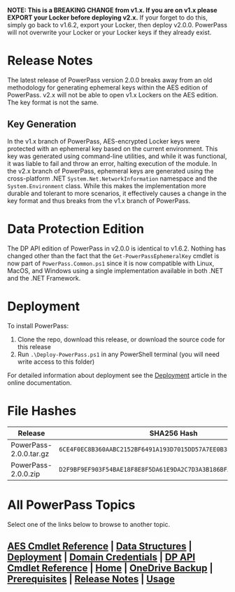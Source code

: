 **NOTE: This is a BREAKING CHANGE from v1.x. If you are on v1.x please EXPORT your Locker before deploying v2.x.**
If your forget to do this, simply go back to v1.6.2, export your Locker, then deploy v2.0.0.
PowerPass will not overwrite your Locker or your Locker keys if they already exist.
# Release Notes
The latest release of PowerPass version 2.0.0 breaks away from an old methodology for generating ephemeral keys within the AES edition of PowerPass.
v2.x will not be able to open v1.x Lockers on the AES edition.
The key format is not the same.
## Key Generation
In the v1.x branch of PowerPass, AES-encrypted Locker keys were protected with an ephemeral key based on the current environment.
This key was generated using command-line utilities, and while it was functional, it was liable to fail and throw an error, halting execution of the module.
In the v2.x branch of PowerPass, ephemeral keys are generated using the cross-platform .NET `System.Net.NetworkInformation` namespace and the `System.Environment` class.
While this makes the implementation more durable and tolerant to more scenarios, it effectively causes a change in the key format and thus breaks from the v1.x branch of PowerPass.
# Data Protection Edition
The DP API edition of PowerPass in v2.0.0 is identical to v1.6.2.
Nothing has changed other than the fact that the `Get-PowerPassEphemeralKey` cmdlet is now part of `PowerPass.Common.ps1` since it is now compatible with Linux, MacOS, and Windows using a single implementation available in both .NET and the .NET Framework.
# Deployment
To install PowerPass:
1. Clone the repo, download this release, or download the source code for this release
2. Run `.\Deploy-PowerPass.ps1` in any PowerShell terminal (you will need write access to this folder)

For detailed information about deployment see the [Deployment](https://chopinrlz.github.io/powerpass/deployment) article in the online documentation.
# File Hashes
| Release                 | SHA256 Hash                                                        |
| ----------------------- | ------------------------------------------------------------------ |
| PowerPass-2.0.0.tar.gz  | `6CE4F0EC8B360AABC2152BF6491A193D7015DD57A7EE0B3DEC40D2A527B66BD0` |
| PowerPass-2.0.0.zip     | `D2F9BF9EF903F54BAE18F8E8F5DA61E9DA2C7D3A3B186BFA0A3374532BC2C3D7` |

# All PowerPass Topics
Select one of the links below to browse to another topic.
## [AES Cmdlet Reference](https://chopinrlz.github.io/powerpass/aes-cmdlet-ref) | [Data Structures](https://chopinrlz.github.io/powerpass/data-structures) | [Deployment](https://chopinrlz.github.io/powerpass/deployment) | [Domain Credentials](https://chopinrlz.github.io/powerpass/domain-credentials) | [DP API Cmdlet Reference](https://chopinrlz.github.io/powerpass/dpapi-cmdlet-ref) | [Home](https://chopinrlz.github.io/powerpass) | [OneDrive Backup](https://chopinrlz.github.io/powerpass/onedrivebackup) | [Prerequisites](https://chopinrlz.github.io/powerpass/prerequisites) | [Release Notes](https://chopinrlz.github.io/powerpass/release-notes) | [Usage](https://chopinrlz.github.io/powerpass/usage)